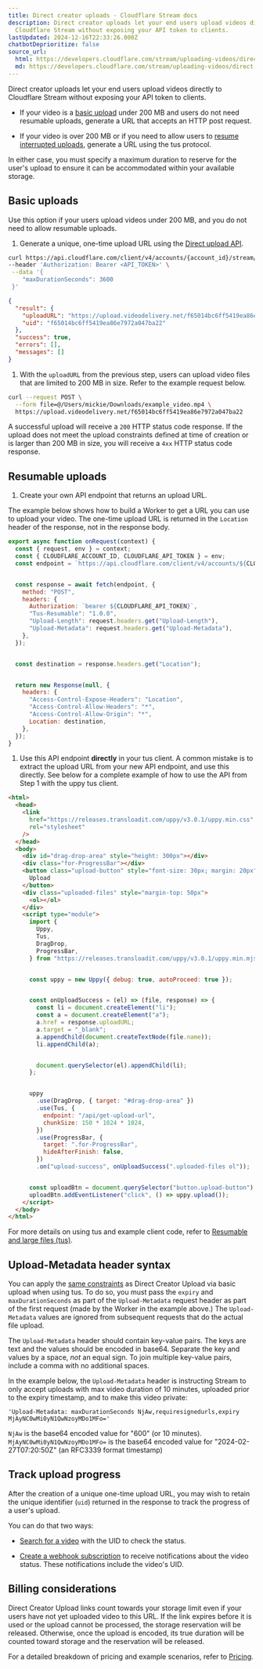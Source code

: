 ```yaml
---
title: Direct creator uploads · Cloudflare Stream docs
description: Direct creator uploads let your end users upload videos directly to
  Cloudflare Stream without exposing your API token to clients.
lastUpdated: 2024-12-16T22:33:26.000Z
chatbotDeprioritize: false
source_url:
  html: https://developers.cloudflare.com/stream/uploading-videos/direct-creator-uploads/
  md: https://developers.cloudflare.com/stream/uploading-videos/direct-creator-uploads/index.md
---
```


Direct creator uploads let your end users upload videos directly to Cloudflare Stream without exposing your API token to clients.

* If your video is a [basic upload](https://developers.cloudflare.com/stream/uploading-videos/direct-creator-uploads/#basic-uploads) under 200 MB and users do not need resumable uploads, generate a URL that accepts an HTTP post request.

* If your video is over 200 MB or if you need to allow users to [resume interrupted uploads](https://developers.cloudflare.com/stream/uploading-videos/direct-creator-uploads/#resumable-uploads), generate a URL using the tus protocol.

In either case, you must specify a maximum duration to reserve for the user's upload to ensure it can be accommodated within your available storage.

## Basic uploads

Use this option if your users upload videos under 200 MB, and you do not need to allow resumable uploads.

1. Generate a unique, one-time upload URL using the [Direct upload API](https://developers.cloudflare.com/api/resources/stream/subresources/direct_upload/methods/create/).

```sh
curl https://api.cloudflare.com/client/v4/accounts/{account_id}/stream/direct_upload \
--header 'Authorization: Bearer <API_TOKEN>' \
 --data '{
    "maxDurationSeconds": 3600
 }'
```

```json
{
  "result": {
    "uploadURL": "https://upload.videodelivery.net/f65014bc6ff5419ea86e7972a047ba22",
    "uid": "f65014bc6ff5419ea86e7972a047ba22"
  },
  "success": true,
  "errors": [],
  "messages": []
}
```

1. With the `uploadURL` from the previous step, users can upload video files that are limited to 200 MB in size. Refer to the example request below.

```bash
curl --request POST \
  --form file=@/Users/mickie/Downloads/example_video.mp4 \
  https://upload.videodelivery.net/f65014bc6ff5419ea86e7972a047ba22
```

A successful upload will receive a `200` HTTP status code response. If the upload does not meet the upload constraints defined at time of creation or is larger than 200 MB in size, you will receive a `4xx` HTTP status code response.

## Resumable uploads

1. Create your own API endpoint that returns an upload URL.

The example below shows how to build a Worker to get a URL you can use to upload your video. The one-time upload URL is returned in the `Location` header of the response, not in the response body.

```javascript
export async function onRequest(context) {
  const { request, env } = context;
  const { CLOUDFLARE_ACCOUNT_ID, CLOUDFLARE_API_TOKEN } = env;
  const endpoint = `https://api.cloudflare.com/client/v4/accounts/${CLOUDFLARE_ACCOUNT_ID}/stream?direct_user=true`;


  const response = await fetch(endpoint, {
    method: "POST",
    headers: {
      Authorization: `bearer ${CLOUDFLARE_API_TOKEN}`,
      "Tus-Resumable": "1.0.0",
      "Upload-Length": request.headers.get("Upload-Length"),
      "Upload-Metadata": request.headers.get("Upload-Metadata"),
    },
  });


  const destination = response.headers.get("Location");


  return new Response(null, {
    headers: {
      "Access-Control-Expose-Headers": "Location",
      "Access-Control-Allow-Headers": "*",
      "Access-Control-Allow-Origin": "*",
      Location: destination,
    },
  });
}
```

1. Use this API endpoint **directly** in your tus client. A common mistake is to extract the upload URL from your new API endpoint, and use this directly. See below for a complete example of how to use the API from Step 1 with the uppy tus client.

```html
<html>
  <head>
    <link
      href="https://releases.transloadit.com/uppy/v3.0.1/uppy.min.css"
      rel="stylesheet"
    />
  </head>
  <body>
    <div id="drag-drop-area" style="height: 300px"></div>
    <div class="for-ProgressBar"></div>
    <button class="upload-button" style="font-size: 30px; margin: 20px">
      Upload
    </button>
    <div class="uploaded-files" style="margin-top: 50px">
      <ol></ol>
    </div>
    <script type="module">
      import {
        Uppy,
        Tus,
        DragDrop,
        ProgressBar,
      } from "https://releases.transloadit.com/uppy/v3.0.1/uppy.min.mjs";


      const uppy = new Uppy({ debug: true, autoProceed: true });


      const onUploadSuccess = (el) => (file, response) => {
        const li = document.createElement("li");
        const a = document.createElement("a");
        a.href = response.uploadURL;
        a.target = "_blank";
        a.appendChild(document.createTextNode(file.name));
        li.appendChild(a);


        document.querySelector(el).appendChild(li);
      };


      uppy
        .use(DragDrop, { target: "#drag-drop-area" })
        .use(Tus, {
          endpoint: "/api/get-upload-url",
          chunkSize: 150 * 1024 * 1024,
        })
        .use(ProgressBar, {
          target: ".for-ProgressBar",
          hideAfterFinish: false,
        })
        .on("upload-success", onUploadSuccess(".uploaded-files ol"));


      const uploadBtn = document.querySelector("button.upload-button");
      uploadBtn.addEventListener("click", () => uppy.upload());
    </script>
  </body>
</html>
```

For more details on using tus and example client code, refer to [Resumable and large files (tus)](https://developers.cloudflare.com/stream/uploading-videos/resumable-uploads/).

## Upload-Metadata header syntax

You can apply the [same constraints](https://developers.cloudflare.com/api/resources/stream/subresources/direct_upload/methods/create/) as Direct Creator Upload via basic upload when using tus. To do so, you must pass the `expiry` and `maxDurationSeconds` as part of the `Upload-Metadata` request header as part of the first request (made by the Worker in the example above.) The `Upload-Metadata` values are ignored from subsequent requests that do the actual file upload.

The `Upload-Metadata` header should contain key-value pairs. The keys are text and the values should be encoded in base64. Separate the key and values by a space, *not* an equal sign. To join multiple key-value pairs, include a comma with no additional spaces.

In the example below, the `Upload-Metadata` header is instructing Stream to only accept uploads with max video duration of 10 minutes, uploaded prior to the expiry timestamp, and to make this video private:

`'Upload-Metadata: maxDurationSeconds NjAw,requiresignedurls,expiry MjAyNC0wMi0yN1QwNzoyMDo1MFo='`

`NjAw` is the base64 encoded value for "600" (or 10 minutes). `MjAyNC0wMi0yN1QwNzoyMDo1MFo=` is the base64 encoded value for "2024-02-27T07:20:50Z" (an RFC3339 format timestamp)

## Track upload progress

After the creation of a unique one-time upload URL, you may wish to retain the unique identifier (`uid`) returned in the response to track the progress of a user's upload.

You can do that two ways:

* [Search for a video](https://developers.cloudflare.com/stream/manage-video-library/searching/) with the UID to check the status.

* [Create a webhook subscription](https://developers.cloudflare.com/stream/manage-video-library/using-webhooks/) to receive notifications about the video status. These notifications include the video's UID.

## Billing considerations

Direct Creator Upload links count towards your storage limit even if your users have not yet uploaded video to this URL. If the link expires before it is used or the upload cannot be processed, the storage reservation will be released. Otherwise, once the upload is encoded, its true duration will be counted toward storage and the reservation will be released.

For a detailed breakdown of pricing and example scenarios, refer to [Pricing](https://developers.cloudflare.com/stream/pricing/).
